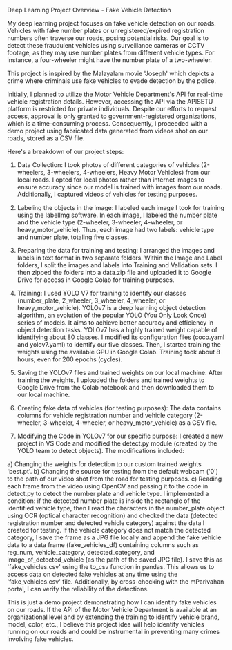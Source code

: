 Deep Learning Project Overview - Fake Vehicle Detection

My deep learning project focuses on fake vehicle detection on our roads. Vehicles with fake number plates or unregistered/expired registration numbers often traverse our roads, posing potential risks. Our goal is to detect these fraudulent vehicles using surveillance cameras or CCTV footage, as they may use number plates from different vehicle types. For instance, a four-wheeler might have the number plate of a two-wheeler.

This project is inspired by the Malayalam movie 'Joseph' which depicts a crime where criminals use fake vehicles to evade detection by the police.

Initially, I planned to utilize the Motor Vehicle Department's API for real-time vehicle registration details. However, accessing the API via the APISETU platform is restricted for private individuals. Despite our efforts to request access, approval is only granted to government-registered organizations, which is a time-consuming process. Consequently, I proceeded with a demo project using fabricated data generated from videos shot on our roads, stored as a CSV file.

Here's a breakdown of our project steps:

1. Data Collection: I took photos of different categories of vehicles (2-wheelers, 3-wheelers, 4-wheelers, Heavy Motor Vehicles) from our local roads. I opted for local photos rather than internet images to ensure accuracy since our model is trained with images from our roads. Additionally, I captured videos of vehicles for testing purposes.

2. Labeling the objects in the image: I labeled each image I took for training using the labelImg software. In each image, I labeled the number plate and the vehicle type (2-wheeler, 3-wheeler, 4-wheeler, or heavy_motor_vehicle). Thus, each image had two labels: vehicle type and number plate, totaling five classes.

3. Preparing the data for training and testing: I arranged the images and labels in text format in two separate folders. Within the Image and Label folders, I split the images and labels into Training and Validation sets. I then zipped the folders into a data.zip file and uploaded it to Google Drive for access in Google Colab for training purposes.

3. Training: I used YOLO V7 for training to identify our classes (number_plate, 2_wheeler, 3_wheeler, 4_wheeler, or heavy_motor_vehicle). YOLOv7 is a deep learning object detection algorithm, an evolution of the popular YOLO (You Only Look Once) series of models. It aims to achieve better accuracy and efficiency in object detection tasks. YOLOv7 has a highly trained weight capable of identifying about 80 classes. I modified its configuration files (coco.yaml and yolov7.yaml) to identify our five classes. Then, I started training the weights using the available GPU in Google Colab. Training took about 8 hours, even for 200 epochs (cycles).

4. Saving the YOLOv7 files and trained weights on our local machine: After training the weights, I uploaded the folders and trained weights to Google Drive from the Colab notebook and then downloaded them to our local machine.

5. Creating fake data of vehicles (for testing purposes): The data contains columns for vehicle registration number and vehicle category (2-wheeler, 3-wheeler, 4-wheeler, or heavy_motor_vehicle) as a CSV file.

6. Modifying the Code in YOLOv7 for our specific purpose: I created a new project in VS Code and modified the detect.py module (created by the YOLO team to detect objects). The modifications included:

a) Changing the weights for detection to our custom trained weights 'best.pt'.
b) Changing the source for testing from the default webcam ('0') to the path of our video shot from the road for testing purposes.
c) Reading each frame from the video using OpenCV and passing it to the code in detect.py to detect the number plate and vehicle type. I implemented a condition: if the detected number plate is inside the rectangle of the identified vehicle type, then I read the characters in the number_plate object using OCR (optical character recognition) and checked the data (detected registration number and detected vehicle category) against the data I created for testing. If the vehicle category does not match the detected category, I save the frame as a JPG file locally and append the fake vehicle data to a data frame (fake_vehicles_df) containing columns such as reg_num, vehicle_category, detected_category, and image_of_detected_vehicle (as the path of the saved JPG file). I save this as 'fake_vehicles.csv' using the to_csv function in pandas. This allows us to access data on detected fake vehicles at any time using the 'fake_vehicles.csv' file. Additionally, by cross-checking with the mParivahan portal, I can verify the reliability of the detections.

This is just a demo project demonstrating how I can identify fake vehicles on our roads. If the API of the Motor Vehicle Department is available at an organizational level and by extending the training to identify vehicle brand, model, color, etc., I believe this project idea will help identify vehicles running on our roads and could be instrumental in preventing many crimes involving fake vehicles.

